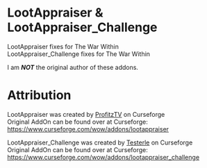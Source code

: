 # LootAppraiser & LootAppraiser_Challenge
 LootAppraiser fixes for The War Within  
 LootAppraiser_Challenge fixes for The War Within  
   
 I am **_NOT_** the original author of these addons.

# Attribution
LootAppraiser was created by [ProfitzTV](https://www.curseforge.com/members/profitztv) on Curseforge  
Original AddOn can be found over at Curseforge: https://www.curseforge.com/wow/addons/lootappraiser  
  
LootAppraiser_Challenge was created by [Testerle](https://www.curseforge.com/members/testerle) on Curseforge  
Original AddOn can be found over at Curseforge: https://www.curseforge.com/wow/addons/lootappraiser_challenge
